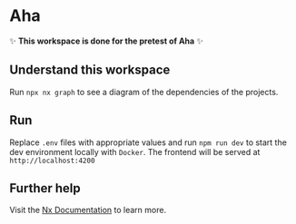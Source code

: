 # Aha

✨ **This workspace is done for the pretest of Aha** ✨

## Understand this workspace

Run `npx nx graph` to see a diagram of the dependencies of the projects.

## Run

Replace `.env` files with appropriate values and run `npm run dev` to start the dev environment locally with `Docker`. The frontend will be served at `http://localhost:4200`

## Further help

Visit the [Nx Documentation](https://nx.dev) to learn more.

